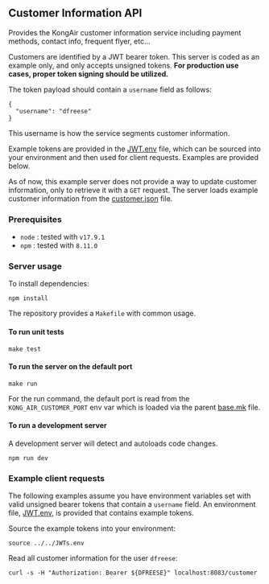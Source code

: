 ## Customer Information API

Provides the KongAir customer information service including
payment methods, contact info, frequent flyer, etc...

Customers are identified by a JWT bearer token. This server is coded
as an example only, and only accepts unsigned tokens. **For
production use cases, proper token signing should be utilized.**

The token payload should contain a `username` field as follows:
```
{
  "username": "dfreese"
}
```

This username is how the service segments customer information.

Example tokens are provided in the [JWT.env](../../JWTs.env) file,
which can be sourced into your environment and then used for client
requests. Examples are provided below.

As of now, this example server does not provide a way to update customer
information, only to retrieve it with a `GET` request. The server loads
example customer information from the [customer.json](customer.json) file.

### Prerequisites

* `node` : tested with `v17.9.1`
* `npm`  : tested with `8.11.0`

### Server usage

To install dependencies:
```
npm install
```

The repository provides a `Makefile` with common usage.

#### To run unit tests

```
make test
```

#### To run the server on the default port

```
make run
```

For the run command, the default port is read from the `KONG_AIR_CUSTOMER_PORT`
env var which is loaded via the parent [base.mk](../../base.mk) file.

#### To run a development server

A development server will detect and autoloads code changes.

```
npm run dev
```

### Example client requests

The following examples assume you have environment variables set with
valid unsigned bearer tokens that contain a `username` field. An environment
file, [JWT.env](../../JWTs.env), is provided that contains example tokens.

Source the example tokens into your environment:
```
source ../../JWTs.env
```

Read all customer information for the user `dfreese`:
```
curl -s -H "Authorization: Bearer ${DFREESE}" localhost:8083/customer
```

